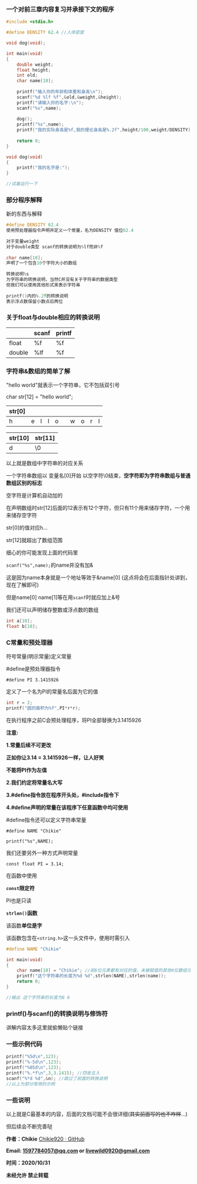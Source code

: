 ### 一个对前三章内容复习并承接下文的程序

```c
#include <stdio.h>

#define DENSITY 62.4 //人体密度

void dog(void);

int main(void)
{
    double weight;
    float height;
    int old;
    char name[10];
    
    printf("输入你的年龄和体重和身高\n");
    scanf("%d %lf %f",&old,&weight,&height);
    printf("请输入你的名字:\n");
    scanf("%s",name);
    
    dog();
    printf("%s",name);
    printf("我的实际身高是%f,我的理论身高是%.2f",height/100,weight/DENSITY);
    
    return 0;
}

void dog(void)
{
    printf("我的名字是:");
}

//试着运行一下
```



### 部分程序解释

新的东西与解释

```c
#define DENSITY 62.4
使用预处理器指令声明并定义一个常量，名为DENSITY 值位62.4
    
对于变量weight
对于double类型 scanf的转换说明为%lf而非%f
    
char name[10];
声明了一个包含10个字符大小的数组
    
转换说明%s
为字符串的转换说明，当然C并没有关于字符串的数据类型
但我们可以使用其他形式来表示字符串
    
printf()内的%.2f的转换说明
表示浮点数保留小数点后两位
```



### 关于float与double相应的转换说明

|        | scanf | printf |
| ------ | ----- | ------ |
| float  | %f    | %f     |
| double | %lf   | %f     |



### 字符串&数组的简单了解

"hello world"就表示一个字符串，它不包括双引号

char str[12] = "hello world";

| str[0] |      |      |      |      |      |      |      |      |      |
| ------ | ---- | ---- | ---- | ---- | ---- | ---- | ---- | ---- | ---- |
| h      | e    | l    | l    | o    |      | w    | o    | r    | l    |



| str[10] | str[11] |
| ------- | ------- |
| d       | \0      |

以上就是数组中字符串的对应关系

一个字符串数组以 变量名[0]开始 以空字符\0结束，**空字符即为字符串数组与普通数组区别的标志**

空字符是计算机自动加的

在声明数组时str[12]后面的12表示有12个字符，但只有11个用来储存字符，一个用来储存空字符

str[0]的值对应h...

str[12]就超出了数组范围



细心的你可能发现上面的代码里

`scanf("%s",name);`的name并没有加&

这是因为name本身就是一个地址等效于&name[0] (这点将会在后面指针处讲到，现在了解即可)

但是name[0] name[1]等在用`scanf`时就应加上&号



我们还可以声明储存整数或浮点数的数组

```c
int a[10];
float b[10];
```



### C常量和预处理器

符号常量(明示常量)定义常量

#define是预处理器指令

`#define PI 3.1415926`

定义了一个名为PI的常量名后面为它的值

```c
int r = 2;
printf("圆的面积为%f",PI*r*r);
```

在执行程序之前C会预处理程序，将PI全部替换为3.1415926



**注意:**

**1.常量后续不可更改**

**正如你让3.14 = 3.1415926一样，让人好笑**

**不能将PI作为左值**

**2.我们约定将常量名大写**

**3.#define指令放在程序开头处，#include指令下**

**4.#define声明的常量在该程序下任意函数中均可使用**



#define指令还可以定义字符串常量

`#define NAME "Chikie"`

`printf("%s",NAME);`



我们还要另外一种方式声明常量

`const float PI = 3.14;`

在函数中使用

**`const`限定符**

PI也是只读



**`strlen()`函数**

该函数**单位是字**

该函数包含在`<string.h>`这一头文件中，使用时需引入

```c
#define NAME "Chikie"

int main(void)
{
    char name[10] = "Chikie"; //前6位元素都有对应的值，未被赋值的其他4位数组元素默认值为0
    printf("这个字符串的长度为%d %d",strlen(NAME),strlen(name));
    return 0;
}

//输出 这个字符串的长度为6 6
```



### printf()与scanf()的转换说明与修饰符

讲解内容太多这里就偷懒贴个链接

[](https://blog.csdn.net/iteye_10018/article/details/82549188)



### 一些示例代码

```c
printf("%5d\n",123);
printf("%-5d\n",123);
printf("%05d\n",123);
printf("%.*f\n",3,3.1415); //四舍五入
scanf("%*d %d",&n); //跳过了前面的转换说明
//以上为部分常用的示例
```





### 一些说明

以上就是C最基本的内容，后面的文档可能不会很详细(~~其实前面写的也不咋样~~...)

但后续会不断完善哒







**作者：Chikie**  [Chikie920 · GitHub](https://github.com/Chikie920)

**Email: 1597784057@qq.com or livewild0920@gmail.com**

**时间：2020/10/31**

**未经允许 禁止转载**